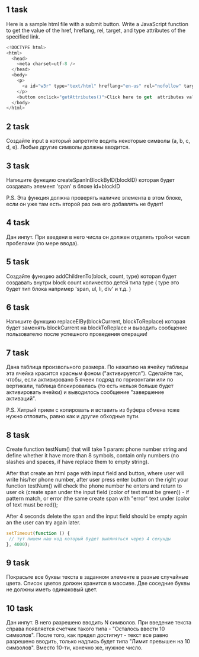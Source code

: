 ## 1 task

Here is a sample html file with a submit button. Write a JavaScript function to get the value of the href, hreflang, rel, target, and type attributes of the specified link.

```javascript
<!DOCTYPE html>  
<html>
  <head>  
    <meta charset=utf-8 />  
  </head>  
  <body>  
    <p>
      <a id="w3r" type="text/html" hreflang="en-us" rel="nofollow" target="_self" href="http://www.w3resource.com/">w3resource</a>
    </p>  
    <button onclick="getAttributes()">Click here to get  attributes value</button>  
  </body>
</html> 
```

## 2 task

Создайте input в который запретите водить некоторые символы (a, b, c, d, e). Любые другие символы должны вводится.

## 3 task

Напишите функцию createSpanInBlockByID(blockID) которая будет создавать элемент 'span' в блоке id=blockID 

P.S. Эта функция должна проверять наличие элемента в этом блоке, если он уже там есть второй раз она его добавлять не будет!

## 4 task

Дан инпут. При введени в него числа он должен отделять тройки чисел пробелами (по мере ввода).

## 5 task

Создайте функцию addChildrenTo(block, count, type) которая будет создавать внутри block count количество детей типа type ( type это будет тип блока например 'span, ul, li, div' и т.д.  )

## 6 task

Напишите функцию replaceElBy(blockCurrent, blockToReplace) которая будет заменять blockCurrent на blockToReplace и выводить сообщение пользователю после успешного проведения операции!

## 7 task

Дана таблица произвольного размера. По нажатию на ячейку таблицы эта ячейка красится красным фоном ("активируется"). Сделайте так, чтобы, если активировано 5 ячеек подряд по горизонтали или по вертикали, таблица блокировалась (то есть нельзя больше будет активировать ячейки) и выводилось сообщение "завершение активаций".

P.S. Хитрый прием с копировать и вставить из буфера обмена тоже нужно отловить, равно как и другие обходные пути.

## 8 task

Create function testNum() that will take 1 param: phone number string and define whether it have more than 8 symbols, 
contain only numbers (no slashes and spaces, if have replace them to empty string).

After that create an html page with input field and button, where user will write his/her phone number, 
after user press enter button on the right your function testNum() will check the phone number he enters 
and return to user ok (create span under the input field (color of text must be green)) - if pattern match, 
or error (the same create span with "error" text under (color of text must be red));

After 4 seconds delete the span and the input field should be empty again an the user can try again later.

```javascript
setTimeout(function () {
 // тут пишем наш код который будет выплняться через 4 секунды
}, 4000);
```

## 9 task

Покрасьте все буквы текста в заданном элементе в разные случайные цвета. Список цветов должен хранится в массиве.
Две соседние буквы не должны иметь одинаковый цвет.

## 10 task

Дан инпут. В него разрешено вводить N символов. При введение текста справа появляется счетчик такого типа - "Осталось ввести 10 символов". После того, как предел достигнут - текст все равно разрешено вводить, только надпись будет типа "Лимит превышен на 10 символов". Вместо 10-ти, конечно же, нужное число.
